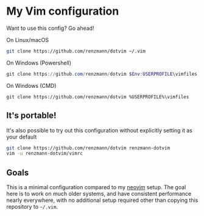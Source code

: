 My Vim configuration
====================

Want to use this config? Go ahead!

On Linux/macOS
```sh
git clone https://github.com/renzmann/dotvim ~/.vim
```

On Windows (Powershell)
```powershell
git clone https://github.com/renzmann/dotvim $Env:USERPROFILE\vimfiles
```

On Windows (CMD)
```
git clone https://github.com/renzmann/dotvim %USERPROFILE%\vimfiles
```

## It's portable!
It's also possible to try out this configuration without explicitly setting it
as your default

```sh
git clone https://github.com/renzmann/dotvim renzmann-dotvim
vim -u renzmann-dotvim/vimrc
```

## Goals

This is a minimal configuration compared to my
[neovim](https://github.com/renzmann/config-nvim) setup.  The goal here is to
work on much older systems, and have consistent performance nearly everywhere,
with no additional setup required other than copying this repository to
`~/.vim`.
